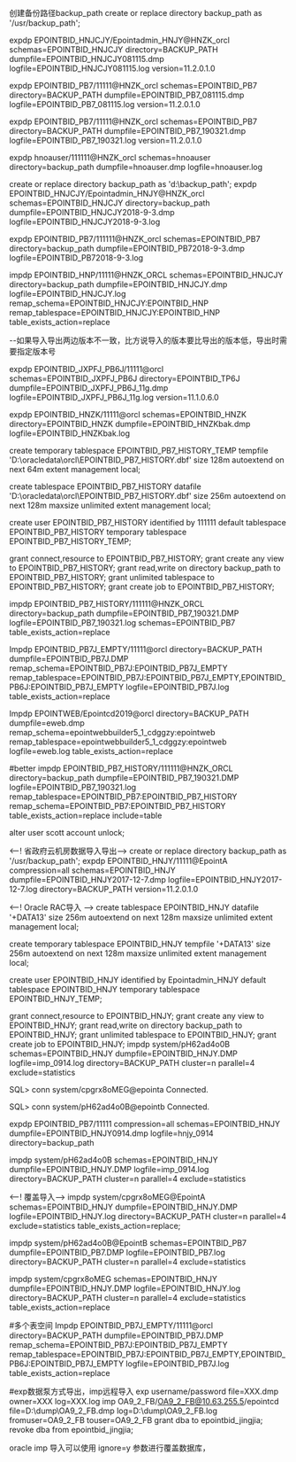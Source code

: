 创建备份路径backup_path
create or replace directory backup_path as '/usr/backup_path';

expdp EPOINTBID_HNJCJY/Epointadmin_HNJY@HNZK_orcl schemas=EPOINTBID_HNJCJY directory=BACKUP_PATH dumpfile=EPOINTBID_HNJCJY081115.dmp logfile=EPOINTBID_HNJCJY081115.log version=11.2.0.1.0

expdp EPOINTBID_PB7/11111@HNZK_orcl schemas=EPOINTBID_PB7 directory=BACKUP_PATH dumpfile=EPOINTBID_PB7_081115.dmp logfile=EPOINTBID_PB7_081115.log version=11.2.0.1.0

expdp EPOINTBID_PB7/11111@HNZK_orcl schemas=EPOINTBID_PB7 directory=BACKUP_PATH dumpfile=EPOINTBID_PB7_190321.dmp logfile=EPOINTBID_PB7_190321.log version=11.2.0.1.0


expdp hnoauser/111111@HNZK_orcl schemas=hnoauser directory=backup_path dumpfile=hnoauser.dmp logfile=hnoauser.log

create or replace directory backup_path as 'd:\backup_path';
expdp EPOINTBID_HNJCJY/Epointadmin_HNJY@HNZK_orcl schemas=EPOINTBID_HNJCJY directory=backup_path dumpfile=EPOINTBID_HNJCJY2018-9-3.dmp logfile=EPOINTBID_HNJCJY2018-9-3.log

expdp EPOINTBID_PB7/111111@HNZK_orcl schemas=EPOINTBID_PB7 directory=backup_path dumpfile=EPOINTBID_PB72018-9-3.dmp logfile=EPOINTBID_PB72018-9-3.log

impdp EPOINTBID_HNP/11111@HNZK_ORCL schemas=EPOINTBID_HNJCJY directory=backup_path dumpfile=EPOINTBID_HNJCJY.dmp logfile=EPOINTBID_HNJCJY.log remap_schema=EPOINTBID_HNJCJY:EPOINTBID_HNP remap_tablespace=EPOINTBID_HNJCJY:EPOINTBID_HNP table_exists_action=replace

--如果导入导出两边版本不一致，比方说导入的版本要比导出的版本低，导出时需要指定版本号


expdp EPOINTBID_JXPFJ_PB6J/11111@orcl schemas=EPOINTBID_JXPFJ_PB6J directory=EPOINTBID_TP6J dumpfile=EPOINTBID_JXPFJ_PB6J_11g.dmp logfile=EPOINTBID_JXPFJ_PB6J_11g.log version=11.1.0.6.0


expdp EPOINTBID_HNZK/11111@orcl schemas=EPOINTBID_HNZK directory=EPOINTBID_HNZK dumpfile=EPOINTBID_HNZKbak.dmp logfile=EPOINTBID_HNZKbak.log


create temporary tablespace EPOINTBID_PB7_HISTORY_TEMP
tempfile 'D:\oracledata\orcl\EPOINTBID_PB7_HISTORY.dbf'
size 128m
autoextend on
next 64m
extent management local;

create tablespace EPOINTBID_PB7_HISTORY
datafile 'D:\oracledata\orcl\EPOINTBID_PB7_HISTORY.dbf'
size 256m
autoextend on
next 128m maxsize unlimited
extent management local;

create user EPOINTBID_PB7_HISTORY identified by 111111
default tablespace EPOINTBID_PB7_HISTORY
temporary tablespace EPOINTBID_PB7_HISTORY_TEMP;

grant connect,resource to EPOINTBID_PB7_HISTORY;
grant create any view to EPOINTBID_PB7_HISTORY;
grant read,write on directory backup_path to EPOINTBID_PB7_HISTORY;
grant unlimited tablespace to EPOINTBID_PB7_HISTORY;
grant create job to EPOINTBID_PB7_HISTORY;


impdp EPOINTBID_PB7_HISTORY/111111@HNZK_ORCL directory=backup_path dumpfile=EPOINTBID_PB7_190321.DMP logfile=EPOINTBID_PB7_190321.log schemas=EPOINTBID_PB7 table_exists_action=replace

Impdp EPOINTBID_PB7J_EMPTY/11111@orcl directory=BACKUP_PATH dumpfile=EPOINTBID_PB7J.DMP remap_schema=EPOINTBID_PB7J:EPOINTBID_PB7J_EMPTY remap_tablespace=EPOINTBID_PB7J:EPOINTBID_PB7J_EMPTY,EPOINTBID_PB6J:EPOINTBID_PB7J_EMPTY logfile=EPOINTBID_PB7J.log table_exists_action=replace

Impdp EPOINTWEB/Epointcd2019@orcl directory=BACKUP_PATH dumpfile=eweb.dmp remap_schema=epointwebbuilder5_1_cdggzy:epointweb remap_tablespace=epointwebbuilder5_1_cdggzy:epointweb logfile=eweb.log table_exists_action=replace

#better
impdp EPOINTBID_PB7_HISTORY/111111@HNZK_ORCL directory=backup_path dumpfile=EPOINTBID_PB7_190321.DMP logfile=EPOINTBID_PB7_190321.log remap_tablespace=EPOINTBID_PB7:EPOINTBID_PB7_HISTORY remap_schema=EPOINTBID_PB7:EPOINTBID_PB7_HISTORY table_exists_action=replace 
include=table


alter user scott account unlock;

<--! 省政府云机房数据导入导出-->
create or replace directory backup_path as '/usr/backup_path';
expdp EPOINTBID_HNJY/11111@EpointA  compression=all schemas=EPOINTBID_HNJY dumpfile=EPOINTBID_HNJY2017-12-7.dmp logfile=EPOINTBID_HNJY2017-12-7.log directory=BACKUP_PATH version=11.2.0.1.0

<--! Oracle RAC导入 -->
create tablespace EPOINTBID_HNJY
datafile '+DATA13'
size 256m
autoextend on
next 128m maxsize unlimited
extent management local;

create temporary tablespace EPOINTBID_HNJY
tempfile '+DATA13'
size 256m
autoextend on
next 128m maxsize unlimited
extent management local;



create user EPOINTBID_HNJY identified by Epointadmin_HNJY
default tablespace EPOINTBID_HNJY
temporary tablespace EPOINTBID_HNJY_TEMP;

grant connect,resource to EPOINTBID_HNJY;
grant create any view to EPOINTBID_HNJY;
grant read,write on directory backup_path to EPOINTBID_HNJY;
grant unlimited tablespace to EPOINTBID_HNJY;
grant create job to EPOINTBID_HNJY;
impdp system/pH62ad4o0B schemas=EPOINTBID_HNJY dumpfile=EPOINTBID_HNJY.DMP logfile=imp_0914.log directory=BACKUP_PATH cluster=n parallel=4 exclude=statistics

SQL> conn system/cpgrx8oMEG@epointa
Connected.

SQL> conn system/pH62ad4o0B@epointb
Connected.

expdp EPOINTBID_PB7/11111 compression=all schemas=EPOINTBID_HNJY dumpfile=EPOINTBID_HNJY0914.dmp logfile=hnjy_0914 directory=backup_path

impdp system/pH62ad4o0B schemas=EPOINTBID_HNJY dumpfile=EPOINTBID_HNJY.DMP logfile=imp_0914.log directory=BACKUP_PATH cluster=n parallel=4 exclude=statistics

<--! 覆盖导入-->
impdp system/cpgrx8oMEG@EpointA schemas=EPOINTBID_HNJY dumpfile=EPOINTBID_HNJY.DMP logfile=EPOINTBID_HNJY.log directory=BACKUP_PATH cluster=n parallel=4 exclude=statistics table_exists_action=replace;

impdp system/pH62ad4o0B@EpointB schemas=EPOINTBID_PB7 dumpfile=EPOINTBID_PB7.DMP logfile=EPOINTBID_PB7.log directory=BACKUP_PATH cluster=n parallel=4 exclude=statistics

impdp system/cpgrx8oMEG schemas=EPOINTBID_HNJY dumpfile=EPOINTBID_HNJY.DMP logfile=EPOINTBID_HNJY.log directory=BACKUP_PATH cluster=n parallel=4 exclude=statistics table_exists_action=replace


#多个表空间
Impdp EPOINTBID_PB7J_EMPTY/11111@orcl directory=BACKUP_PATH dumpfile=EPOINTBID_PB7J.DMP remap_schema=EPOINTBID_PB7J:EPOINTBID_PB7J_EMPTY remap_tablespace=EPOINTBID_PB7J:EPOINTBID_PB7J_EMPTY,EPOINTBID_PB6J:EPOINTBID_PB7J_EMPTY logfile=EPOINTBID_PB7J.log table_exists_action=replace


#exp数据泵方式导出，imp远程导入
exp username/password file=XXX.dmp owner=XXX log=XXX.log 
imp OA9_2_FB/OA9_2_FB@10.63.255.5/epointcd file=D:\dump\OA9_2_FB.dmp log=D:\dump\OA9_2_FB.log fromuser=OA9_2_FB touser=OA9_2_FB
grant dba to epointbid_jingjia;
revoke dba from epointbid_jingjia;

oracle imp 导入可以使用 ignore=y 参数进行覆盖数据库，
